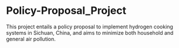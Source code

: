 # Policy-Proposal_Project
This project entails a policy proposal to implement hydrogen cooking systems in Sichuan, China, and aims to minimize both household and general air pollution.
